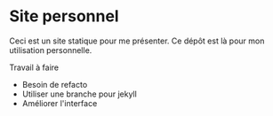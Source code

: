 # Site personnel
Ceci est un site statique pour me présenter. Ce dépôt est là pour mon utilisation personnelle.

Travail à faire
 - Besoin de refacto
 - Utiliser une branche pour jekyll
 - Améliorer l'interface
